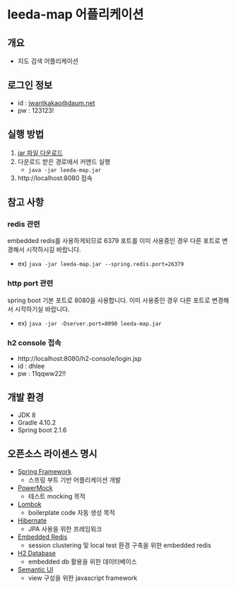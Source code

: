 # leeda-map 어플리케이션
## 개요
- 지도 검색 어플리케이션

## 로그인 정보
- id : iwantkakao@daum.net
- pw : 123123!

## 실행 방법
1. [jar 파일 다운로드](https://github.com/blackstoneroad/leeda-map/releases/download/0.0.1-SNAPSHOT/leeda-map.jar)
2. 다운로드 받은 경로에서 커맨드 실행
    - `java -jar leeda-map.jar`
3. http://localhost:8080 접속
    
## 참고 사항
### redis 관련  
embedded redis를 사용하게되므로 6379 포트를 이미 사용중인 경우 다른 포트로 변경해서 시작하시길 바랍니다.  
- ex) `java -jar leeda-map.jar --spring.redis.port=26379`

### http port 관련
spring boot 기본 포트로 8080을 사용합니다. 이미 사용중인 경우 다른 포트로 변경해서 시작하기실 바랍니다.
- ex) `java -jar -Dserver.port=8090 leeda-map.jar`

### h2 console 접속
- http://localhost:8080/h2-console/login.jsp
- id : dhlee
- pw : 11qqww22!!

## 개발 환경
- JDK 8
- Gradle 4.10.2
- Spring boot 2.1.6
 
## 오픈소스 라이센스 명시
- [Spring Framework](https://spring.io/)
    - 스프링 부트 기반 어플리케이션 개발
- [PowerMock](https://github.com/powermock/powermock)
    - 테스트 mocking 목적
- [Lombok](https://projectlombok.org/)
    - boilerplate code 자동 생성 목적
- [Hibernate](https://hibernate.org/)
    - JPA 사용을 위한 프레임워크
- [Embedded Redis](https://github.com/ozimov/embedded-redis)
    - session clustering 및 local test 환경 구축을 위한 embedded redis
- [H2 Database](https://www.h2database.com/html/main.html)
    - embedded db 활용을 위한 데이터베이스
- [Semantic UI](https://semantic-ui.com)
    - view 구성을 위한 javascript framework
    
